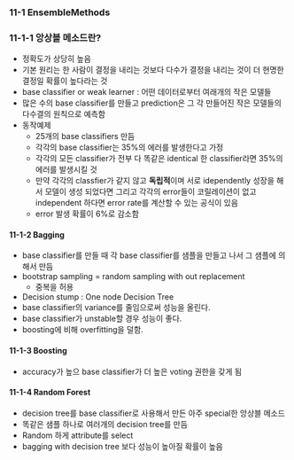 ### 11-1 EnsembleMethods

### 11-1-1 앙상블 메소드란?

+ 정확도가 상당히 높음
+ 기본 원리는 한 사람이 결정을 내리는 것보다 다수가 결정을 내리는 것이 더 현명한 결정일 확률이 높다라는 것
+ base classifier or weak learner : 어떤 데이터로부터 여래개의 작은 모델들
+ 많은 수의 base classifier를 만들고 prediction은 그 각 만들어진 작은 모델들의 다수결의 원칙으로 예측함
+ 동작예제
  + 25개의 base classifiers 만듬
  + 각각의 base classifier는 35%의 에러를 발생한다고 가정
  + 각각의 모든 classifier가 전부 다 똑같은 identical 한 classifier라면 35%의 에러를 발생시킬 것
  + 만약 각각의 classfier가 같지 않고 **독립적**이며 서로 idependently 성장을 해서 모델이 생성 되었다면 그리고 각각의 error들이 코릴레이션이 없고 independent 하다면 error rate를 계산할 수 있는 공식이 있음
  + error 발생 확률이 6%로 감소함

#### 11-1-2 Bagging

+ base classifier를 만들 때 각 base classifier를 샘플을 만들고 나서 그 샘플에 의해서 만듬
+ bootstrap sampling = random sampling with out replacement
  + 중복을 허용
+ Decision stump : One node Decision Tree
+ base classifier의 variance를 줄임으로써 성능을 올린다.
+ base classifier가 unstable할 경우 성능이 좋다.
+ boosting에 비해 overfitting을 덜함.

#### 11-1-3 Boosting

+ accuracy가 높으 base classifier가 더 높은 voting 권한을 갖게 됨

#### 11-1-4 Random Forest

+ decision tree를 base classifier로 사용해서 만든 아주 special한 앙상블 메소드
+ 똑같은 샘플 하나로 여러개의 decision tree를 만듬
+ Random 하게 attribute를 select
+ bagging with decision tree 보다 성능이 높아질 확률이 높음
